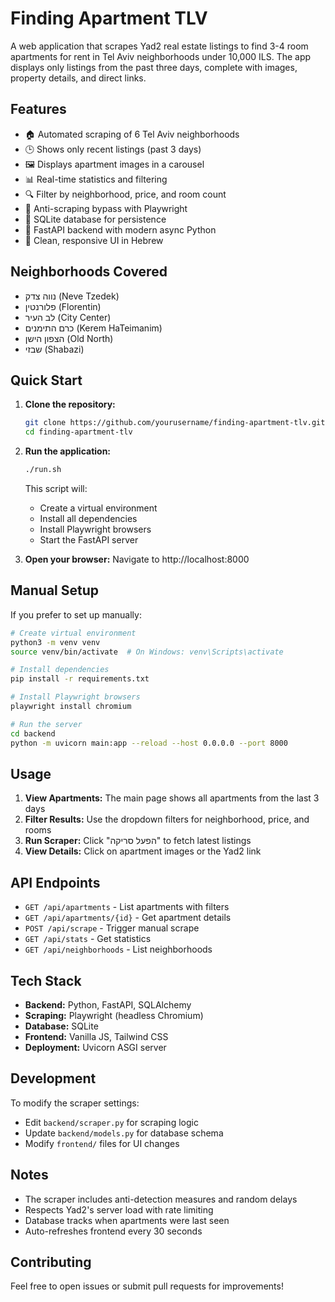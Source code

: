 # Finding Apartment TLV

A web application that scrapes Yad2 real estate listings to find 3-4 room apartments for rent in Tel Aviv neighborhoods under 10,000 ILS. The app displays only listings from the past three days, complete with images, property details, and direct links.

## Features

- 🏠 Automated scraping of 6 Tel Aviv neighborhoods
- 🕒 Shows only recent listings (past 3 days)
- 🖼️ Displays apartment images in a carousel
- 📊 Real-time statistics and filtering
- 🔍 Filter by neighborhood, price, and room count
- 🤖 Anti-scraping bypass with Playwright
- 💾 SQLite database for persistence
- 🚀 FastAPI backend with modern async Python
- 🎨 Clean, responsive UI in Hebrew

## Neighborhoods Covered

- נווה צדק (Neve Tzedek)
- פלורנטין (Florentin)
- לב העיר (City Center)
- כרם התימנים (Kerem HaTeimanim)
- הצפון הישן (Old North)
- שבזי (Shabazi)

## Quick Start

1. **Clone the repository:**
   ```bash
   git clone https://github.com/yourusername/finding-apartment-tlv.git
   cd finding-apartment-tlv
   ```

2. **Run the application:**
   ```bash
   ./run.sh
   ```
   This script will:
   - Create a virtual environment
   - Install all dependencies
   - Install Playwright browsers
   - Start the FastAPI server

3. **Open your browser:**
   Navigate to http://localhost:8000

## Manual Setup

If you prefer to set up manually:

```bash
# Create virtual environment
python3 -m venv venv
source venv/bin/activate  # On Windows: venv\Scripts\activate

# Install dependencies
pip install -r requirements.txt

# Install Playwright browsers
playwright install chromium

# Run the server
cd backend
python -m uvicorn main:app --reload --host 0.0.0.0 --port 8000
```

## Usage

1. **View Apartments:** The main page shows all apartments from the last 3 days
2. **Filter Results:** Use the dropdown filters for neighborhood, price, and rooms
3. **Run Scraper:** Click "הפעל סריקה" to fetch latest listings
4. **View Details:** Click on apartment images or the Yad2 link

## API Endpoints

- `GET /api/apartments` - List apartments with filters
- `GET /api/apartments/{id}` - Get apartment details
- `POST /api/scrape` - Trigger manual scrape
- `GET /api/stats` - Get statistics
- `GET /api/neighborhoods` - List neighborhoods

## Tech Stack

- **Backend:** Python, FastAPI, SQLAlchemy
- **Scraping:** Playwright (headless Chromium)
- **Database:** SQLite
- **Frontend:** Vanilla JS, Tailwind CSS
- **Deployment:** Uvicorn ASGI server

## Development

To modify the scraper settings:
- Edit `backend/scraper.py` for scraping logic
- Update `backend/models.py` for database schema
- Modify `frontend/` files for UI changes

## Notes

- The scraper includes anti-detection measures and random delays
- Respects Yad2's server load with rate limiting
- Database tracks when apartments were last seen
- Auto-refreshes frontend every 30 seconds

## Contributing

Feel free to open issues or submit pull requests for improvements!